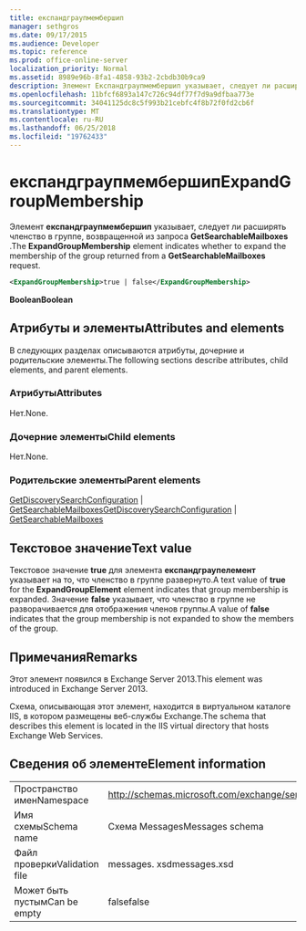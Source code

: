 ```yaml
---
title: експандграупмембершип
manager: sethgros
ms.date: 09/17/2015
ms.audience: Developer
ms.topic: reference
ms.prod: office-online-server
localization_priority: Normal
ms.assetid: 8989e96b-8fa1-4858-93b2-2cbdb30b9ca9
description: Элемент Експандграупмембершип указывает, следует ли расширять членство в группе, возвращенной из запроса GetSearchableMailboxes.
ms.openlocfilehash: 11bfcf6893a147c726c94df77f7d9a9dfbaa773e
ms.sourcegitcommit: 34041125dc8c5f993b21cebfc4f8b72f0fd2cb6f
ms.translationtype: MT
ms.contentlocale: ru-RU
ms.lasthandoff: 06/25/2018
ms.locfileid: "19762433"
---
```

# <a name="expandgroupmembership"></a><span data-ttu-id="60747-103">експандграупмембершип</span><span class="sxs-lookup"><span data-stu-id="60747-103">ExpandGroupMembership</span></span>

<span data-ttu-id="60747-104">Элемент **експандграупмембершип** указывает, следует ли расширять членство в группе, возвращенной из запроса **GetSearchableMailboxes** .</span><span class="sxs-lookup"><span data-stu-id="60747-104">The **ExpandGroupMembership** element indicates whether to expand the membership of the group returned from a **GetSearchableMailboxes** request.</span></span> 
  
```XML
<ExpandGroupMembership>true | false</ExpandGroupMembership>
```

 <span data-ttu-id="60747-105">**Boolean**</span><span class="sxs-lookup"><span data-stu-id="60747-105">**Boolean**</span></span>
## <a name="attributes-and-elements"></a><span data-ttu-id="60747-106">Атрибуты и элементы</span><span class="sxs-lookup"><span data-stu-id="60747-106">Attributes and elements</span></span>

<span data-ttu-id="60747-107">В следующих разделах описываются атрибуты, дочерние и родительские элементы.</span><span class="sxs-lookup"><span data-stu-id="60747-107">The following sections describe attributes, child elements, and parent elements.</span></span>
  
### <a name="attributes"></a><span data-ttu-id="60747-108">Атрибуты</span><span class="sxs-lookup"><span data-stu-id="60747-108">Attributes</span></span>

<span data-ttu-id="60747-109">Нет.</span><span class="sxs-lookup"><span data-stu-id="60747-109">None.</span></span>
  
### <a name="child-elements"></a><span data-ttu-id="60747-110">Дочерние элементы</span><span class="sxs-lookup"><span data-stu-id="60747-110">Child elements</span></span>

<span data-ttu-id="60747-111">Нет.</span><span class="sxs-lookup"><span data-stu-id="60747-111">None.</span></span>
  
### <a name="parent-elements"></a><span data-ttu-id="60747-112">Родительские элементы</span><span class="sxs-lookup"><span data-stu-id="60747-112">Parent elements</span></span>

<span data-ttu-id="60747-113">[GetDiscoverySearchConfiguration](getdiscoverysearchconfiguration.md) | [GetSearchableMailboxes](getsearchablemailboxes.md)</span><span class="sxs-lookup"><span data-stu-id="60747-113">[GetDiscoverySearchConfiguration](getdiscoverysearchconfiguration.md) | [GetSearchableMailboxes](getsearchablemailboxes.md)</span></span>
  
## <a name="text-value"></a><span data-ttu-id="60747-114">Текстовое значение</span><span class="sxs-lookup"><span data-stu-id="60747-114">Text value</span></span>

<span data-ttu-id="60747-115">Текстовое значение **true** для элемента **експандграупелемент** указывает на то, что членство в группе развернуто.</span><span class="sxs-lookup"><span data-stu-id="60747-115">A text value of **true** for the **ExpandGroupElement** element indicates that group membership is expanded.</span></span> <span data-ttu-id="60747-116">Значение **false** указывает, что членство в группе не разворачивается для отображения членов группы.</span><span class="sxs-lookup"><span data-stu-id="60747-116">A value of **false** indicates that the group membership is not expanded to show the members of the group.</span></span> 
  
## <a name="remarks"></a><span data-ttu-id="60747-117">Примечания</span><span class="sxs-lookup"><span data-stu-id="60747-117">Remarks</span></span>

<span data-ttu-id="60747-118">Этот элемент появился в Exchange Server 2013.</span><span class="sxs-lookup"><span data-stu-id="60747-118">This element was introduced in Exchange Server 2013.</span></span>
  
<span data-ttu-id="60747-119">Схема, описывающая этот элемент, находится в виртуальном каталоге IIS, в котором размещены веб-службы Exchange.</span><span class="sxs-lookup"><span data-stu-id="60747-119">The schema that describes this element is located in the IIS virtual directory that hosts Exchange Web Services.</span></span>
  
## <a name="element-information"></a><span data-ttu-id="60747-120">Сведения об элементе</span><span class="sxs-lookup"><span data-stu-id="60747-120">Element information</span></span>

|||
|:-----|:-----|
|<span data-ttu-id="60747-121">Пространство имен</span><span class="sxs-lookup"><span data-stu-id="60747-121">Namespace</span></span>  <br/> |http://schemas.microsoft.com/exchange/services/2006/messages  <br/> |
|<span data-ttu-id="60747-122">Имя схемы</span><span class="sxs-lookup"><span data-stu-id="60747-122">Schema name</span></span>  <br/> |<span data-ttu-id="60747-123">Схема Messages</span><span class="sxs-lookup"><span data-stu-id="60747-123">Messages schema</span></span>  <br/> |
|<span data-ttu-id="60747-124">Файл проверки</span><span class="sxs-lookup"><span data-stu-id="60747-124">Validation file</span></span>  <br/> |<span data-ttu-id="60747-125">messages. xsd</span><span class="sxs-lookup"><span data-stu-id="60747-125">messages.xsd</span></span>  <br/> |
|<span data-ttu-id="60747-126">Может быть пустым</span><span class="sxs-lookup"><span data-stu-id="60747-126">Can be empty</span></span>  <br/> |<span data-ttu-id="60747-127">false</span><span class="sxs-lookup"><span data-stu-id="60747-127">false</span></span>  <br/> |
   


